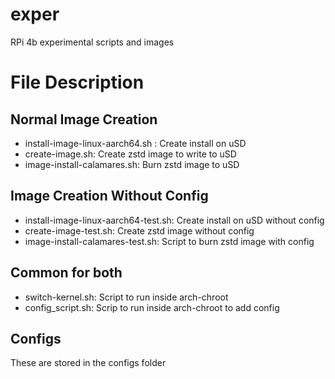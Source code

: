 # exper
RPi 4b experimental scripts and images

# File Description
## Normal Image Creation
- install-image-linux-aarch64.sh : Create install on uSD
- create-image.sh: Create zstd image to write to uSD
- image-install-calamares.sh: Burn zstd image to uSD
## Image Creation Without Config
- install-image-linux-aarch64-test.sh: Create install on uSD without config
- create-image-test.sh: Create zstd image without config
- image-install-calamares-test.sh: Script to burn zstd image with config
## Common for both
- switch-kernel.sh: Script to run inside arch-chroot
- config_script.sh: Scrip to run inside arch-chroot to add config
## Configs
These are stored in the configs folder
